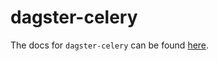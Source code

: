 # dagster-celery

The docs for `dagster-celery` can be found
[here](https://docs.dagster.io/docs/apidocs/libraries/dagster_celery).
